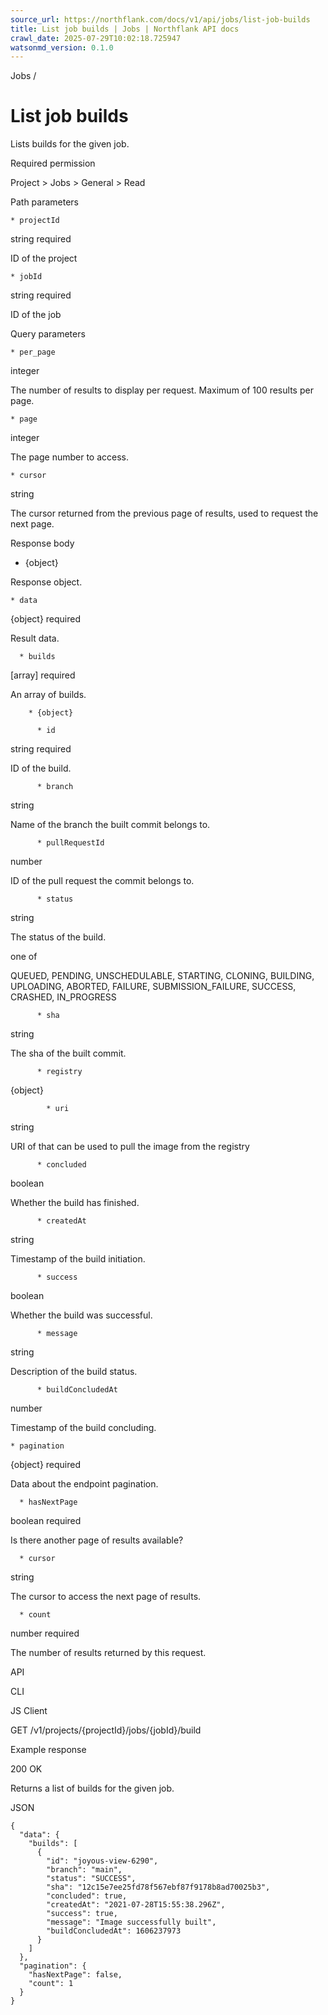 ```yaml
---
source_url: https://northflank.com/docs/v1/api/jobs/list-job-builds
title: List job builds | Jobs | Northflank API docs
crawl_date: 2025-07-29T10:02:18.725947
watsonmd_version: 0.1.0
---
```


Jobs / 

# List job builds

Lists builds for the given job.

Required permission

Project > Jobs > General > Read

Path parameters

    * projectId

string required

ID of the project

    * jobId

string required

ID of the job




Query parameters

    * per_page

integer

The number of results to display per request. Maximum of 100 results per page.

    * page

integer

The page number to access.

    * cursor

string

The cursor returned from the previous page of results, used to request the next page.




Response body

  * {object}

Response object.

    * data

{object} required

Result data.

      * builds

[array] required

An array of builds.

        * {object}

          * id

string required

ID of the build.

          * branch

string

Name of the branch the built commit belongs to.

          * pullRequestId

number

ID of the pull request the commit belongs to.

          * status

string

The status of the build.

one of

QUEUED, PENDING, UNSCHEDULABLE, STARTING, CLONING, BUILDING, UPLOADING, ABORTED, FAILURE, SUBMISSION_FAILURE, SUCCESS, CRASHED, IN_PROGRESS

          * sha

string

The sha of the built commit.

          * registry

{object}

            * uri

string

URI of that can be used to pull the image from the registry

          * concluded

boolean

Whether the build has finished.

          * createdAt

string

Timestamp of the build initiation.

          * success

boolean

Whether the build was successful.

          * message

string

Description of the build status.

          * buildConcludedAt

number

Timestamp of the build concluding.

    * pagination

{object} required

Data about the endpoint pagination.

      * hasNextPage

boolean required

Is there another page of results available?

      * cursor

string

The cursor to access the next page of results.

      * count

number required

The number of results returned by this request.




API

CLI

JS Client

GET /v1/projects/{projectId}/jobs/{jobId}/build

Example response

200 OK

Returns a list of builds for the given job.

JSON
    
    
    {
      "data": {
        "builds": [
          {
            "id": "joyous-view-6290",
            "branch": "main",
            "status": "SUCCESS",
            "sha": "12c15e7ee25fd78f567ebf87f9178b8ad70025b3",
            "concluded": true,
            "createdAt": "2021-07-28T15:55:38.296Z",
            "success": true,
            "message": "Image successfully built",
            "buildConcludedAt": 1606237973
          }
        ]
      },
      "pagination": {
        "hasNextPage": false,
        "count": 1
      }
    }